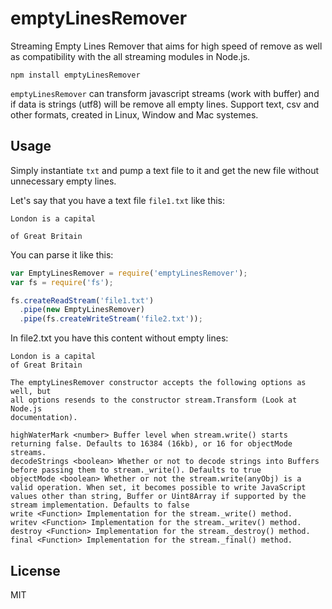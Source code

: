 # emptyLinesRemover

Streaming Empty Lines Remover that aims for high speed of remove as well as
compatibility with the all streaming modules in Node.js.
```
npm install emptyLinesRemover
```

`emptyLinesRemover` can transform javascript streams (work with buffer)
and if data is strings (utf8) will be remove all empty lines. Support text,
csv and other formats, created in Linux, Window and Mac systemes.


## Usage

Simply instantiate `txt` and pump a text file to it and get the new file without
unnecessary empty lines.

Let's say that you have a text file ``file1.txt`` like this:

```
London is a capital

of Great Britain
```

You can parse it like this:

``` js
var EmptyLinesRemover = require('emptyLinesRemover');
var fs = require('fs');

fs.createReadStream('file1.txt')
  .pipe(new EmptyLinesRemover)
  .pipe(fs.createWriteStream('file2.txt'));
```

In file2.txt you have this content without empty lines:

```
London is a capital
of Great Britain
```

    The emptyLinesRemover constructor accepts the following options as well, but
    all options resends to the constructor stream.Transform (Look at Node.js
    documentation).

``` options <Object>
highWaterMark <number> Buffer level when stream.write() starts returning false. Defaults to 16384 (16kb), or 16 for objectMode streams.
decodeStrings <boolean> Whether or not to decode strings into Buffers before passing them to stream._write(). Defaults to true
objectMode <boolean> Whether or not the stream.write(anyObj) is a valid operation. When set, it becomes possible to write JavaScript values other than string, Buffer or Uint8Array if supported by the stream implementation. Defaults to false
write <Function> Implementation for the stream._write() method.
writev <Function> Implementation for the stream._writev() method.
destroy <Function> Implementation for the stream._destroy() method.
final <Function> Implementation for the stream._final() method.
```

## License

MIT
